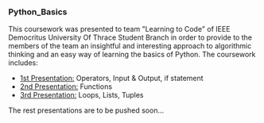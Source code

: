 ### Python_Basics
This coursework was presented to team "Learning to Code" of IEEE Democritus University Of Thrace Student Branch in order to provide to the members of the team an insightful and interesting approach to algorithmic thinking and an easy way of learning the basics of Python.
The coursework includes:
- [1st Presentation:](https://github.com/emmanouilidisk/Python_Basics/blob/master/Presentations/1.%20Introduction.pdf) Operators, Input & Output, if statement
- [2nd Presentation:](https://github.com/emmanouilidisk/Python_Basics/blob/master/Presentations/2nd_presentation.pdf) Functions
- [3rd Presentation:](https://github.com/emmanouilidisk/Python_Basics/blob/master/Presentations/3rd%20presentation.pdf) Loops, Lists, Tuples  

The rest presentations are to be pushed soon...

